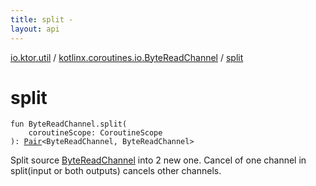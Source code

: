 ```yaml
---
title: split - 
layout: api
---
```


<div class='api-docs-breadcrumbs'><a href="../index.html">io.ktor.util</a> / <a href="index.html">kotlinx.coroutines.io.ByteReadChannel</a> / <a href="./split.html">split</a></div>

# split

<div class="signature"><code><span class="keyword">fun </span><span class="identifier">ByteReadChannel</span><span class="symbol">.</span><span class="identifier">split</span><span class="symbol">(</span><br/>&nbsp;&nbsp;&nbsp;&nbsp;<span class="parameterName" id="io.ktor.util$split(kotlinx.coroutines.io.ByteReadChannel, kotlinx.coroutines.CoroutineScope)/coroutineScope">coroutineScope</span><span class="symbol">:</span>&nbsp;<span class="identifier">CoroutineScope</span><br/><span class="symbol">)</span><span class="symbol">: </span><a href="https://kotlinlang.org/api/latest/jvm/stdlib/kotlin/-pair/index.html"><span class="identifier">Pair</span></a><span class="symbol">&lt;</span><span class="identifier">ByteReadChannel</span><span class="symbol">,</span>&nbsp;<span class="identifier">ByteReadChannel</span><span class="symbol">&gt;</span></code></div>

Split source <a href="#">ByteReadChannel</a> into 2 new one.
Cancel of one channel in split(input or both outputs) cancels other channels.

